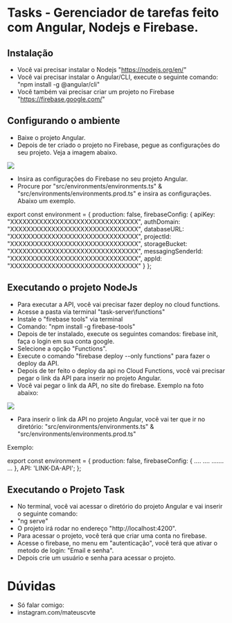 # Tasks - Gerenciador de tarefas feito com Angular, Nodejs e Firebase.

## Instalação

- Você vai precisar instalar o Nodejs "https://nodejs.org/en/"
- Você vai precisar instalar o Angular/CLI, execute o seguinte comando: "npm install -g @angular/cli"
- Você também vai precisar criar um projeto no Firebase "https://firebase.google.com/"

## Configurando o ambiente 
- Baixe o projeto Angular.
- Depois de ter criado o projeto no Firebase, pegue as configurações do seu projeto. Veja a imagem abaixo.
<img src="https://firebasestorage.googleapis.com/v0/b/tasks-b48c9.appspot.com/o/firebase-config.jpg?alt=media&token=233c8e82-7198-4baf-8bdc-442701370cc7">

- Insira as configurações do Firebase no seu projeto Angular.
- Procure por "src/environments/environments.ts" & "src/environments/environments.prod.ts" e insira as configurações. Abaixo um exemplo.

export const environment = {
  production: false,
  firebaseConfig: {
    apiKey: "XXXXXXXXXXXXXXXXXXXXXXXXXXXXXXX",
    authDomain: "XXXXXXXXXXXXXXXXXXXXXXXXXXXXXXX",
    databaseURL: "XXXXXXXXXXXXXXXXXXXXXXXXXXXXXXX",
    projectId: "XXXXXXXXXXXXXXXXXXXXXXXXXXXXXXX",
    storageBucket: "XXXXXXXXXXXXXXXXXXXXXXXXXXXXXXX",
    messagingSenderId: "XXXXXXXXXXXXXXXXXXXXXXXXXXXXXXX",
    appId: "XXXXXXXXXXXXXXXXXXXXXXXXXXXXXXX"
  }
};

## Executando o projeto NodeJs
- Para executar a API, você vai precisar fazer deploy no cloud functions.
- Acesse a pasta via terminal "task-server\functions"
- Instale o "firebase tools" via terminal
- Comando: "npm install -g firebase-tools"
- Depois de ter instalado, execute os seguintes comandos: firebase init, faça o login em sua conta google.
- Selecione a opção "Functions".
- Execute o comando "firebase deploy --only functions" para fazer o deploy da API.
- Depois de ter feito o deploy da api no Cloud Functions, você vai precisar pegar o link da API para inserir no projeto Angular.
- Você vai pegar o link da API, no site do firebase. 
Exemplo na foto abaixo:
<img src="https://firebasestorage.googleapis.com/v0/b/tasks-b48c9.appspot.com/o/functions.jpg?alt=media&token=e78594ee-23a7-478b-b1fc-6dbd97da013a">

- Para inserir o link da API no projeto Angular, você vai ter que ir no diretório: "src/environments/environments.ts" & "src/environments/environments.prod.ts"

Exemplo: 

export const environment = {
  production: false,
  firebaseConfig: {
    ....
    ....
    .......
    ...
  },
  API: 'LINK-DA-API';
};

## Executando o Projeto Task
- No terminal, você vai acessar o diretório do projeto Angular e vai inserir o seguinte comando:
- "ng serve"
- O projeto irá rodar no endereço "http://localhost:4200".
- Para acessar o projeto, você terá que criar uma conta no firebase.
- Acesse o firebase, no menu em "autenticação", você terá que ativar o metodo de login: "Email e senha".
- Depois crie um usuário e senha para acessar o projeto.

# Dúvidas

- Só falar comigo:
- instagram.com/mateuscvte





